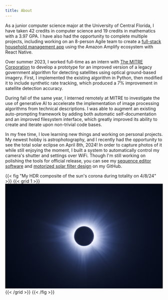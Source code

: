 ```yaml
---
title: About
---
```


As a junior computer science major at the University of Central Florida, I have taken 42 credits in computer science and 19 credits in mathematics with a 3.97 GPA. I have also had the opportunity to complete multiple projects, including working on an 8-person Agile team to create a [full-stack household management app](https://github.com/carlos-jmh/large-project/tree/mobile-main) using the Amazon Amplify ecosystem with React Native.

Over summer 2023, I worked full-time as an intern with [The MITRE Corporation](https://www.mitre.org/) to develop a prototype for an improved version of a legacy government algorithm for detecting satellites using optical ground-based imagery. First, I implemented the existing algorithm in Python, then modified it to include synthetic rate tracking, which produced a 7% improvement in satellite detection accuracy.

During fall of the same year, I interned remotely at MITRE to investigate the use of generative AI to accelerate the implementation of image processing algorithms from technical descriptions. I was able to augment an existing auto-prompting framework by adding both automatic self-documentation and an improved filesystem interface, which greatly improved its ability to create and iterate upon non-trivial code bases.

In my free time, I love learning new things and working on personal projects. My newest hobby is astrophotography, and I recently had the opportunity to see the total solar eclipse on April 8th, 2024! In order to capture photos of it while still enjoying the moment, I built a system to automatically control my camera's shutter and settings over WiFi. Though I'm still working on polishing the tools for official release, you can see my [sequence editor software](https://github.com/evoth/sequent) and [motorized solar filter design](https://github.com/evoth/motorized-solar-filter) on my GitHub.

{{< fig "My HDR composite of the sun's corona during totality on 4/8/24" >}}
  {{< grid 1 >}}
  [![Brilliant bluish-white corona streamers emanating from blue-black disk of the moon.](Totality-HDR.jpg)](Totality-HDR_full.jpg)
  {{< /grid >}}
{{< /fig >}}